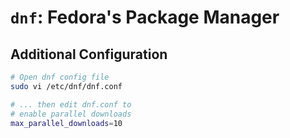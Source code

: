 # `dnf`: Fedora's Package Manager

## Additional Configuration

```bash
# Open dnf config file
sudo vi /etc/dnf/dnf.conf

# ... then edit dnf.conf to
# enable parallel downloads
max_parallel_downloads=10
```
